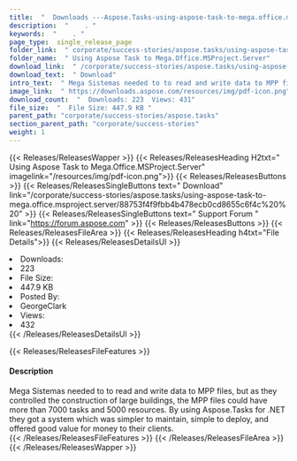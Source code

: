 ```yaml
---
title:  "  Downloads ---Aspose.Tasks-using-aspose-task-to-mega.office.msproject.server . " 
description:  "    . " 
keywords:  "    . " 
page_type:  single_release_page
folder_link:  " corporate/success-stories/aspose.tasks/using-aspose-task-to-mega.office.msproject.server/"
folder_name:  " Using Aspose Task to Mega.Office.MSProject.Server"
download_link:  " /corporate/success-stories/aspose.tasks/using-aspose-task-to-mega.office.msproject.server/88753f4f9fbb4b478ecb0cd8655c6f4c"
download_text:  " Download"
intro_text:  " Mega Sistemas needed to to read and write data to MPP files, but as they control..."
image_link:  " https://downloads.aspose.com/resources/img/pdf-icon.png"
download_count:  "  Downloads: 223  Views: 431"
file_size:  "  File Size: 447.9 KB "
parent_path: "corporate/success-stories/aspose.tasks"
section_parent_path: "corporate/success-stories"
weight: 1 
---
```


{{< Releases/ReleasesWapper >}}
  {{< Releases/ReleasesHeading H2txt=" Using Aspose Task to Mega.Office.MSProject.Server" imagelink="/resources/img/pdf-icon.png">}}
  {{< Releases/ReleasesButtons >}}
    {{< Releases/ReleasesSingleButtons text=" Download" link="/corporate/success-stories/aspose.tasks/using-aspose-task-to-mega.office.msproject.server/88753f4f9fbb4b478ecb0cd8655c6f4c%20%20" >}}
    {{< Releases/ReleasesSingleButtons text=" Support Forum " link="https://forum.aspose.com" >}}
  {{< Releases/ReleasesButtons >}}
  {{< Releases/ReleasesFileArea >}}
    {{< Releases/ReleasesHeading h4txt="File Details">}}
    {{< Releases/ReleasesDetailsUl >}}
             <li>Downloads:</li><li>223</li><li>File Size:</li><li>447.9 KB</li><li>Posted By:</li><li>GeorgeClark</li><li>Views:</li><li>432</li>
    {{< /Releases/ReleasesDetailsUl >}}

  {{< Releases/ReleasesFileFeatures >}}
      <h4>Description</h4><div class="HTMLDescription">Mega Sistemas needed to to read and write data to MPP files, but as they controlled the construction of large buildings, the MPP files could have more than 7000 tasks and 5000 resources. By using Aspose.Tasks for .NET they got a system which was simpler to maintain, simple to deploy, and offered good value for money to their clients.</div>
  {{< /Releases/ReleasesFileFeatures >}}
 {{< /Releases/ReleasesFileArea >}}
{{< /Releases/ReleasesWapper >}}



